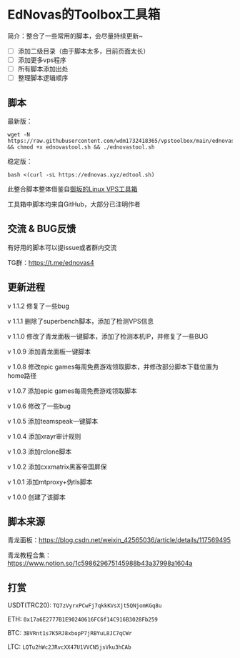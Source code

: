 # EdNovas的Toolbox工具箱

简介：整合了一些常用的脚本，会尽量持续更新~

- [ ] 添加二级目录（由于脚本太多，目前页面太长）
- [ ] 添加更多vps程序
- [ ] 所有脚本添加出处
- [ ] 整理脚本逻辑顺序

## 脚本

最新版：

```
wget -N https://raw.githubusercontent.com/wdm1732418365/vpstoolbox/main/ednovastool.sh && chmod +x ednovastool.sh && ./ednovastool.sh
```

稳定版：

```
bash <(curl -sL https://ednovas.xyz/edtool.sh)
```

此整合脚本整体借鉴自[御坂的Linux VPS工具箱](https://github.com/Misaka-blog/MisakaLinuxToolbox)

工具箱中脚本均来自GitHub，大部分已注明作者

## 交流 & BUG反馈

有好用的脚本可以提issue或者群内交流

TG群：https://t.me/ednovas4

## 更新进程

v 1.1.2 修复了一些bug

v 1.1.1 删除了superbench脚本，添加了检测VPS信息

v 1.1.0 修改了青龙面板一键脚本，添加了检测本机IP，并修复了一些BUG

v 1.0.9 添加青龙面板一键脚本

v 1.0.8 修改epic games每周免费游戏领取脚本，并修改部分脚本下载位置为home路径

v 1.0.7 添加epic games每周免费游戏领取脚本

v 1.0.6 修改了一些bug

v 1.0.5 添加teamspeak一键脚本

v 1.0.4 添加xrayr审计规则

v 1.0.3 添加rclone脚本

v 1.0.2 添加cxxmatrix黑客帝国屏保

v 1.0.1 添加mtproxy+伪tls脚本

v 1.0.0 创建了该脚本

## 脚本来源

青龙面板：https://blog.csdn.net/weixin_42565036/article/details/117569495

青龙教程合集：https://www.notion.so/1c598629675145988b43a37998a1604a

## 打赏

USDT(TRC20):
`TQ7zVyrxPCwFj7qkkKVsXjt5QNjomKGq8u`

ETH:
`0x17a6E2777B1E90240616FC6f14C916B3028Fb259`

BTC:
`3BVRnt1s7K5RJ8xbopP7jRBYuL8JC7qCWr`

LTC:
`LQTu2hWc2JRvcXX47U1VVCN5jsVku3hCAb`
